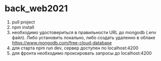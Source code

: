 # back_web2021
1. pull project
2. npm install
3. необходимо удостовериться в правильности URL до mongodb (.env файл). Либо установить локально, либо создать удаленно в облаке https://www.mongodb.com/free-cloud-database
4. для старта npm run dev, сервер доступен по localhost:4200
5. для фронта необходимо проксировать запросы до localhost:4200
